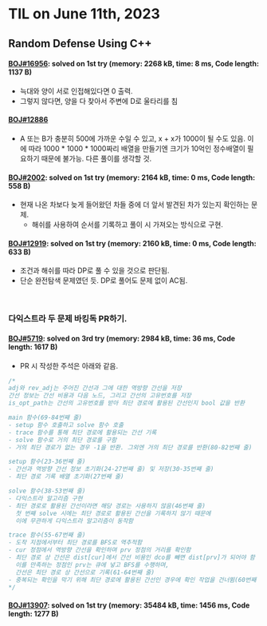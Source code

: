 # **TIL on June 11th, 2023**

## Random Defense Using C++
#### [BOJ#16956](/Problem%20Solving/boj/random%20defense/16956-06-11-2023.cpp): solved on 1st try (memory: 2268 kB, time: 8 ms, Code length: 1137 B)
* 늑대와 양이 서로 인접해있다면 0 출력.
* 그렇지 않다면, 양을 다 찾아서 주변에 D로 울타리를 침

#### [BOJ#12886](/Problem%20Solving/boj/random%20defense/12886-06-11-2023.cpp)
* A 또는 B가 충분히 500에 가까운 수일 수 있고, x + x가 1000이 될 수도 있음. 이에 따라 1000 * 1000 * 1000짜리 배열을 만들기엔 크기가 10억인 정수배열이 필요하기 때문에 불가능. 다른 풀이를 생각할 것.

#### [BOJ#2002](/Problem%20Solving/boj/random%20defense/2002-06-11-2023.cpp): solved on 1st try (memory: 2164 kB, time: 0 ms, Code length: 558 B)
* 현재 나온 차보다 늦게 들어왔던 차들 중에 더 앞서 발견된 차가 있는지 확인하는 문제.
  - 해쉬를 사용하여 순서를 기록하고 풀이 시 가져오는 방식으로 구현.

#### [BOJ#12919](/Problem%20Solving/boj/random%20defense/12919-06-11-2023.cpp): solved on 1st try (memory: 2160 kB, time: 0 ms, Code length: 633 B)
* 조건과 해쉬를 따라 DP로 풀 수 있을 것으로 판단됨.
* 단순 완전탐색 문제였던 듯. DP로 풀어도 문제 없이 AC됨.

<br>

### 다익스트라 두 문제 바킹독 PR하기.
#### [BOJ#5719](/Problem%20Solving/boj/Dijkstra%20algorithm/5719-06-06-2023.cpp): solved on 3rd try (memory: 2984 kB, time: 36 ms, Code length: 1617 B)
* PR 시 작성한 주석은 아래와 같음.
```cpp
/*
adj와 rev_adj는 주어진 간선과 그에 대한 역방향 간선을 저장
간선 정보는 간선 비용과 다음 노드, 그리고 간선의 고유번호를 저장
is_opt_path는 간선의 고유번호를 받아 최단 경로에 활용된 간선인지 bool 값을 반환

main 함수(69-84번째 줄)
- setup 함수 호출하고 solve 함수 호출
- trace 함수를 통해 최단 경로에 활용되는 간선 기록
- solve 함수로 거의 최단 경로를 구함
- 거의 최단 경로가 없는 경우 -1을 반환. 그외엔 거의 최단 경로를 반환(80-82번째 줄)

setup 함수(23-36번째 줄)
- 간선과 역방향 간선 정보 초기화(24-27번째 줄) 및 저장(30-35번째 줄)
- 최단 경로 기록 배열 초기화(27번째 줄)

solve 함수(38-53번째 줄)
- 다익스트라 알고리즘 구현
- 최단 경로로 활용된 간선이라면 해당 경로는 사용하지 않음(46번째 줄)
  첫 번째 solve 시에는 최단 경로로 활용된 간선을 기록하지 않기 때문에
  이에 무관하게 다익스트라 알고리즘이 동작함

trace 함수(55-67번째 줄)
- 도착 지점에서부터 최단 경로를 BFS로 역추적함
- cur 정점에서 역방향 간선을 확인하며 prv 정점의 거리를 확인함
- 최단 경로 상 간선은 dist[cur]에서 간선 비용인 dco를 빼면 dist[prv]가 되어야 함
  이를 만족하는 정점인 prv는 큐에 넣고 BFS를 수행하며,
  간선은 최단 경로 상 간선으로 기록(61-64번째 줄)
- 중복되는 확인을 막기 위해 최단 경로에 활용된 간선인 경우에 확인 작업을 건너뜀(60번째 줄)
*/
```

#### [BOJ#13907](/Problem%20Solving/boj/Dijkstra%20algorithm/13907-06-08-2023.cpp): solved on 1st try (memory: 35484 kB, time: 1456 ms, Code length: 1277 B)